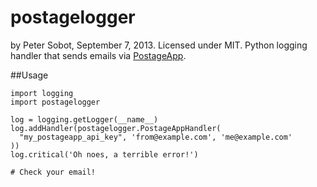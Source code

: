 postagelogger
=============

by Peter Sobot, September 7, 2013. Licensed under MIT.
Python logging handler that sends emails via [PostageApp](http://postageapp.com/).

##Usage

    import logging
    import postagelogger
    
    log = logging.getLogger(__name__)
    log.addHandler(postagelogger.PostageAppHandler(
      "my_postageapp_api_key", 'from@example.com', 'me@example.com'
    ))
    log.critical('Oh noes, a terrible error!')
    
    # Check your email!
